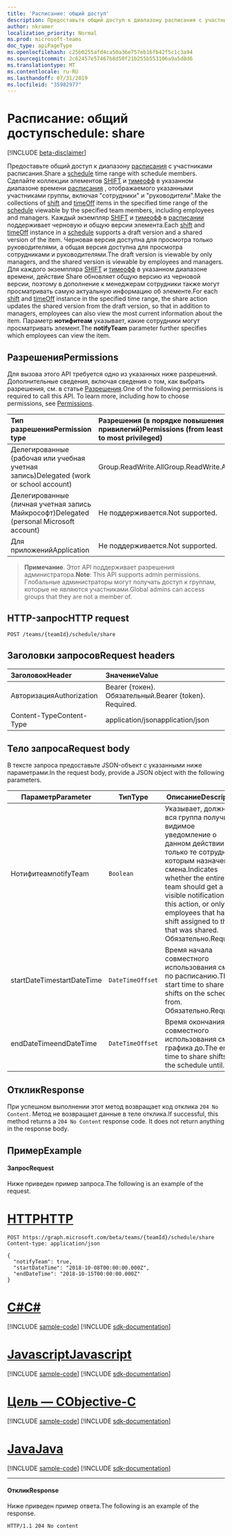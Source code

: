 ```yaml
---
title: 'Расписание: общий доступ'
description: Предоставьте общий доступ к диапазону расписания с участниками расписания.
author: nkramer
localization_priority: Normal
ms.prod: microsoft-teams
doc_type: apiPageType
ms.openlocfilehash: c25b0255afd4ca50a36e757eb16fb42f5c1c3a94
ms.sourcegitcommit: 2c62457e57467b8d50f21b255b553106a9a5d8d6
ms.translationtype: MT
ms.contentlocale: ru-RU
ms.lasthandoff: 07/31/2019
ms.locfileid: "35982977"
---
```

# <a name="schedule-share"></a><span data-ttu-id="dfa5e-103">Расписание: общий доступ</span><span class="sxs-lookup"><span data-stu-id="dfa5e-103">schedule: share</span></span>

[!INCLUDE [beta-disclaimer](../../includes/beta-disclaimer.md)]

<span data-ttu-id="dfa5e-104">Предоставьте общий доступ к диапазону [расписания](../resources/schedule.md) с участниками расписания.</span><span class="sxs-lookup"><span data-stu-id="dfa5e-104">Share a [schedule](../resources/schedule.md) time range with schedule members.</span></span>
<span data-ttu-id="dfa5e-105">Сделайте коллекции элементов [SHIFT](../resources/shift.md) и [тимеофф](../resources/timeoff.md) в указанном диапазоне времени [расписания](../resources/schedule.md) , отображаемого указанными участниками группы, включая "сотрудники" и "руководители".</span><span class="sxs-lookup"><span data-stu-id="dfa5e-105">Make the collections of [shift](../resources/shift.md) and [timeOff](../resources/timeoff.md) items in the specified time range of the [schedule](../resources/schedule.md) viewable by the specified team members, including employees and managers.</span></span>
<span data-ttu-id="dfa5e-106">Каждый экземпляр [SHIFT](../resources/shift.md) и [тимеофф](../resources/timeoff.md) в [расписании](../resources/schedule.md) поддерживает черновую и общую версии элемента.</span><span class="sxs-lookup"><span data-stu-id="dfa5e-106">Each [shift](../resources/shift.md) and [timeOff](../resources/timeoff.md) instance in a [schedule](../resources/schedule.md) supports a draft version and a shared version of the item.</span></span> <span data-ttu-id="dfa5e-107">Черновая версия доступна для просмотра только руководителями, а общая версия доступна для просмотра сотрудниками и руководителями.</span><span class="sxs-lookup"><span data-stu-id="dfa5e-107">The draft version is viewable by only managers, and the shared version is viewable by employees and managers.</span></span> <span data-ttu-id="dfa5e-108">Для каждого экземпляра [SHIFT](../resources/shift.md) и [тимеофф](../resources/timeoff.md) в указанном диапазоне времени, действие Share обновляет общую версию из черновой версии, поэтому в дополнение к менеджерам сотрудники также могут просматривать самую актуальную информацию об элементе.</span><span class="sxs-lookup"><span data-stu-id="dfa5e-108">For each [shift](../resources/shift.md) and [timeOff](../resources/timeoff.md) instance in the specified time range, the share action updates the shared version from the draft version, so that in addition to managers, employees can also view the most current information about the item.</span></span> <span data-ttu-id="dfa5e-109">Параметр **нотифитеам** указывает, какие сотрудники могут просматривать элемент.</span><span class="sxs-lookup"><span data-stu-id="dfa5e-109">The **notifyTeam** parameter further specifies which employees can view the item.</span></span>

## <a name="permissions"></a><span data-ttu-id="dfa5e-110">Разрешения</span><span class="sxs-lookup"><span data-stu-id="dfa5e-110">Permissions</span></span>

<span data-ttu-id="dfa5e-p102">Для вызова этого API требуется одно из указанных ниже разрешений. Дополнительные сведения, включая сведения о том, как выбрать разрешения, см. в статье [Разрешения](/graph/permissions-reference).</span><span class="sxs-lookup"><span data-stu-id="dfa5e-p102">One of the following permissions is required to call this API. To learn more, including how to choose permissions, see [Permissions](/graph/permissions-reference).</span></span>

|<span data-ttu-id="dfa5e-113">Тип разрешения</span><span class="sxs-lookup"><span data-stu-id="dfa5e-113">Permission type</span></span>      | <span data-ttu-id="dfa5e-114">Разрешения (в порядке повышения привилегий)</span><span class="sxs-lookup"><span data-stu-id="dfa5e-114">Permissions (from least to most privileged)</span></span>              |
|:--------------------|:---------------------------------------------------------|
|<span data-ttu-id="dfa5e-115">Делегированные (рабочая или учебная учетная запись)</span><span class="sxs-lookup"><span data-stu-id="dfa5e-115">Delegated (work or school account)</span></span> | <span data-ttu-id="dfa5e-116">Group.ReadWrite.All</span><span class="sxs-lookup"><span data-stu-id="dfa5e-116">Group.ReadWrite.All</span></span>    |
|<span data-ttu-id="dfa5e-117">Делегированные (личная учетная запись Майкрософт)</span><span class="sxs-lookup"><span data-stu-id="dfa5e-117">Delegated (personal Microsoft account)</span></span> | <span data-ttu-id="dfa5e-118">Не поддерживается.</span><span class="sxs-lookup"><span data-stu-id="dfa5e-118">Not supported.</span></span>    |
|<span data-ttu-id="dfa5e-119">Для приложений</span><span class="sxs-lookup"><span data-stu-id="dfa5e-119">Application</span></span> | <span data-ttu-id="dfa5e-120">Не поддерживается.</span><span class="sxs-lookup"><span data-stu-id="dfa5e-120">Not supported.</span></span> |

> <span data-ttu-id="dfa5e-121">**Примечание**. Этот API поддерживает разрешения администратора.</span><span class="sxs-lookup"><span data-stu-id="dfa5e-121">**Note**: This API supports admin permissions.</span></span> <span data-ttu-id="dfa5e-122">Глобальные администраторы могут получать доступ к группам, которые не являются участниками.</span><span class="sxs-lookup"><span data-stu-id="dfa5e-122">Global admins can access groups that they are not a member of.</span></span>

## <a name="http-request"></a><span data-ttu-id="dfa5e-123">HTTP-запрос</span><span class="sxs-lookup"><span data-stu-id="dfa5e-123">HTTP request</span></span>

<!-- { "blockType": "ignored" } -->

```http
POST /teams/{teamId}/schedule/share
```

## <a name="request-headers"></a><span data-ttu-id="dfa5e-124">Заголовки запросов</span><span class="sxs-lookup"><span data-stu-id="dfa5e-124">Request headers</span></span>

| <span data-ttu-id="dfa5e-125">Заголовок</span><span class="sxs-lookup"><span data-stu-id="dfa5e-125">Header</span></span>       | <span data-ttu-id="dfa5e-126">Значение</span><span class="sxs-lookup"><span data-stu-id="dfa5e-126">Value</span></span> |
|:---------------|:--------|
| <span data-ttu-id="dfa5e-127">Авторизация</span><span class="sxs-lookup"><span data-stu-id="dfa5e-127">Authorization</span></span>  | <span data-ttu-id="dfa5e-p104">Bearer {токен}. Обязательный.</span><span class="sxs-lookup"><span data-stu-id="dfa5e-p104">Bearer {token}. Required.</span></span>  |
| <span data-ttu-id="dfa5e-130">Content-Type</span><span class="sxs-lookup"><span data-stu-id="dfa5e-130">Content-Type</span></span>  | <span data-ttu-id="dfa5e-131">application/json</span><span class="sxs-lookup"><span data-stu-id="dfa5e-131">application/json</span></span>  |

## <a name="request-body"></a><span data-ttu-id="dfa5e-132">Тело запроса</span><span class="sxs-lookup"><span data-stu-id="dfa5e-132">Request body</span></span>

<span data-ttu-id="dfa5e-133">В тексте запроса предоставьте JSON-объект с указанными ниже параметрами.</span><span class="sxs-lookup"><span data-stu-id="dfa5e-133">In the request body, provide a JSON object with the following parameters.</span></span>

|<span data-ttu-id="dfa5e-134">Параметр</span><span class="sxs-lookup"><span data-stu-id="dfa5e-134">Parameter</span></span>                   |<span data-ttu-id="dfa5e-135">Тип</span><span class="sxs-lookup"><span data-stu-id="dfa5e-135">Type</span></span>           |<span data-ttu-id="dfa5e-136">Описание</span><span class="sxs-lookup"><span data-stu-id="dfa5e-136">Description</span></span>  |
|-----------------------|-------------------|--------------|
| <span data-ttu-id="dfa5e-137">Нотифитеам</span><span class="sxs-lookup"><span data-stu-id="dfa5e-137">notifyTeam</span></span>            |`Boolean`             |<span data-ttu-id="dfa5e-138">Указывает, должна ли вся группа получить видимое уведомление о данном действии или только те сотрудники, которым назначена смена.</span><span class="sxs-lookup"><span data-stu-id="dfa5e-138">Indicates whether the entire team should get a visible notification of this action, or only employees that have a shift assigned to them that was shared.</span></span> <span data-ttu-id="dfa5e-139">Обязательно.</span><span class="sxs-lookup"><span data-stu-id="dfa5e-139">Required.</span></span>       |
| <span data-ttu-id="dfa5e-140">startDateTime</span><span class="sxs-lookup"><span data-stu-id="dfa5e-140">startDateTime</span></span>         |`DateTimeOffset`   |<span data-ttu-id="dfa5e-141">Время начала совместного использования смен по расписанию.</span><span class="sxs-lookup"><span data-stu-id="dfa5e-141">The start time to share shifts on the schedule from.</span></span> <span data-ttu-id="dfa5e-142">Обязательно.</span><span class="sxs-lookup"><span data-stu-id="dfa5e-142">Required.</span></span>   |
| <span data-ttu-id="dfa5e-143">endDateTime</span><span class="sxs-lookup"><span data-stu-id="dfa5e-143">endDateTime</span></span>           |`DateTimeOffset`   | <span data-ttu-id="dfa5e-144">Время окончания для совместного использования смены графика до.</span><span class="sxs-lookup"><span data-stu-id="dfa5e-144">The end time to share shifts on the schedule until.</span></span>   |

## <a name="response"></a><span data-ttu-id="dfa5e-145">Отклик</span><span class="sxs-lookup"><span data-stu-id="dfa5e-145">Response</span></span>

<span data-ttu-id="dfa5e-p107">При успешном выполнении этот метод возвращает код отклика `204 No Content`. Метод не возвращает данные в теле отклика.</span><span class="sxs-lookup"><span data-stu-id="dfa5e-p107">If successful, this method returns a `204 No Content` response code. It does not return anything in the response body.</span></span>

## <a name="example"></a><span data-ttu-id="dfa5e-148">Пример</span><span class="sxs-lookup"><span data-stu-id="dfa5e-148">Example</span></span>

#### <a name="request"></a><span data-ttu-id="dfa5e-149">Запрос</span><span class="sxs-lookup"><span data-stu-id="dfa5e-149">Request</span></span>

<span data-ttu-id="dfa5e-150">Ниже приведен пример запроса.</span><span class="sxs-lookup"><span data-stu-id="dfa5e-150">The following is an example of the request.</span></span>

# <a name="httptabhttp"></a>[<span data-ttu-id="dfa5e-151">HTTP</span><span class="sxs-lookup"><span data-stu-id="dfa5e-151">HTTP</span></span>](#tab/http)
<!-- {
  "blockType": "request",
  "name": "schedule-share"
}-->
```http
POST https://graph.microsoft.com/beta/teams/{teamId}/schedule/share
Content-type: application/json

{
  "notifyTeam": true,
  "startDateTime": "2018-10-08T00:00:00.000Z",
  "endDateTime": "2018-10-15T00:00:00.000Z"
}
```
# <a name="ctabcsharp"></a>[<span data-ttu-id="dfa5e-152">C#</span><span class="sxs-lookup"><span data-stu-id="dfa5e-152">C#</span></span>](#tab/csharp)
[!INCLUDE [sample-code](../includes/snippets/csharp/schedule-share-csharp-snippets.md)]
[!INCLUDE [sdk-documentation](../includes/snippets/snippets-sdk-documentation-link.md)]

# <a name="javascripttabjavascript"></a>[<span data-ttu-id="dfa5e-153">Javascript</span><span class="sxs-lookup"><span data-stu-id="dfa5e-153">Javascript</span></span>](#tab/javascript)
[!INCLUDE [sample-code](../includes/snippets/javascript/schedule-share-javascript-snippets.md)]
[!INCLUDE [sdk-documentation](../includes/snippets/snippets-sdk-documentation-link.md)]

# <a name="objective-ctabobjc"></a>[<span data-ttu-id="dfa5e-154">Цель — C</span><span class="sxs-lookup"><span data-stu-id="dfa5e-154">Objective-C</span></span>](#tab/objc)
[!INCLUDE [sample-code](../includes/snippets/objc/schedule-share-objc-snippets.md)]
[!INCLUDE [sdk-documentation](../includes/snippets/snippets-sdk-documentation-link.md)]

# <a name="javatabjava"></a>[<span data-ttu-id="dfa5e-155">Java</span><span class="sxs-lookup"><span data-stu-id="dfa5e-155">Java</span></span>](#tab/java)
[!INCLUDE [sample-code](../includes/snippets/java/schedule-share-java-snippets.md)]
[!INCLUDE [sdk-documentation](../includes/snippets/snippets-sdk-documentation-link.md)]

---


#### <a name="response"></a><span data-ttu-id="dfa5e-156">Отклик</span><span class="sxs-lookup"><span data-stu-id="dfa5e-156">Response</span></span>

<span data-ttu-id="dfa5e-157">Ниже приведен пример ответа.</span><span class="sxs-lookup"><span data-stu-id="dfa5e-157">The following is an example of the response.</span></span> 

<!-- {
  "blockType": "response",
  "truncated": true,
  "@odata.type": "microsoft.graph.None"
} -->

```http
HTTP/1.1 204 No content
```

<!-- uuid: 8fcb5dbc-d5aa-4681-8e31-b001d5168d79
2015-10-25 14:57:30 UTC -->
<!--
{
  "type": "#page.annotation",
  "description": "Shares a time-range of the schedule with the schedule members",
  "keywords": "",
  "section": "documentation",
  "tocPath": "",
  "suppressions": [
  ]
}
-->
